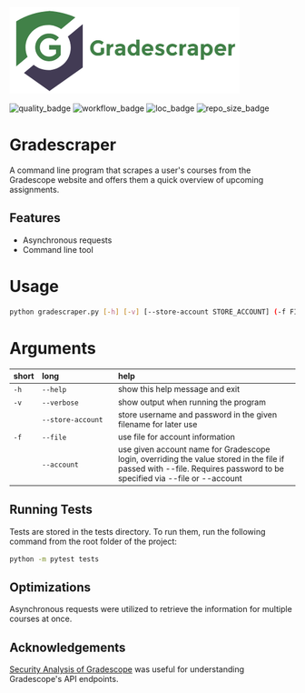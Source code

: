 
![Logo](img/logo.png)


![quality_badge](https://img.shields.io/lgtm/grade/python/github/ParkerHutch/gradescraper)
![workflow_badge](https://github.com/ParkerHutch/gradescraper/actions/workflows/python_test.yml/badge.svg?branch=master)
![loc_badge](https://img.shields.io/tokei/lines/github/ParkerHutch/gradescraper)
![repo_size_badge](https://img.shields.io/github/repo-size/ParkerHutch/gradescraper?label=size)
# Gradescraper

A command line program that scrapes a user's courses from the Gradescope website and offers them a quick overview of upcoming assignments. 


## Features

- Asynchronous requests
- Command line tool

# Usage


```bash
python gradescraper.py [-h] [-v] [--store-account STORE_ACCOUNT] (-f FILE | --account USERNAME PASSWORD)

```
# Arguments

|short|long&nbsp;&nbsp;&nbsp;&nbsp;&nbsp;&nbsp;&nbsp;&nbsp;&nbsp;&nbsp;&nbsp;&nbsp;&nbsp;&nbsp;&nbsp;&nbsp;&nbsp;&nbsp;&nbsp;&nbsp;&nbsp;&nbsp;&nbsp;&nbsp;|help|
| :--- | :--- | :--- |
|`-h`|`--help`|show this help message and exit|
|`-v`|`--verbose`|show output when running the program|
||`--store-account`|store username and password in the given filename for later use|
|`-f`|`--file`|use file for account information|
||`--account`|use given account name for Gradescope login, overriding the value stored in the file if passed with --file. Requires password to be specified via --file or --account|

## Running Tests

Tests are stored in the tests directory. To run them, run the following command from the root folder of the project:

```bash
python -m pytest tests
```

## Optimizations

Asynchronous requests were utilized to retrieve the information for multiple courses at once.

  
## Acknowledgements

 [Security Analysis of Gradescope](https://courses.csail.mit.edu/6.857/2016/files/20.pdf) was useful for understanding Gradescope's API endpoints. 


  